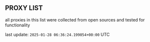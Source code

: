 ## PROXY LIST

all proxies in this list were collected from open sources and tested for functionality

last update: `2025-01-28 06:36:24.199054+00:00` UTC